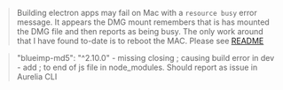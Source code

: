> Building electron apps may fail on Mac with a `resource busy` error message. It appears the DMG mount remembers that is has mounted the DMG file and then reports as being busy. The only work around that I have found to-date is to reboot the MAC.
Please see [README](dist/README.md) 


> "blueimp-md5": "^2.10.0" - missing closing ; causing build error in dev - add ; to end of js file in node_modules. Should report as issue in Aurelia CLI



